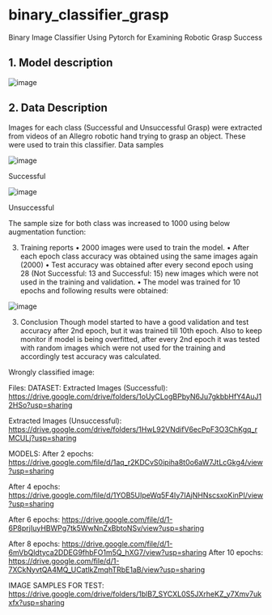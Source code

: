 # binary_classifier_grasp
Binary Image Classifier Using Pytorch for Examining Robotic Grasp Success
## 1.	Model description

![image](https://user-images.githubusercontent.com/70087843/114982429-ace00e00-9e4c-11eb-99b9-8a3d2c17107e.png)










## 2.	 Data Description
Images for each class (Successful and Unsuccessful Grasp) were extracted from videos of an Allegro robotic hand trying to grasp an object. These were used to train this classifier.
Data samples

![image](https://user-images.githubusercontent.com/70087843/114982614-e87ad800-9e4c-11eb-9d35-ef937b81bbcb.png)

Successful


![image](https://user-images.githubusercontent.com/70087843/114982708-07796a00-9e4d-11eb-95c8-ac393174785b.png)
 
Unsuccessful

The sample size for both class was increased to 1000 using below augmentation function:
 


3. Training reports
•	2000 images were used to train the model.
•	After each epoch class accuracy was obtained using the same images again (2000)
•	Test accuracy was obtained after every second epoch using 28 (Not Successful: 13 and Successful: 15) new images which were not used in the training and validation.
•	The model was trained for 10 epochs and following results were obtained:

![image](https://user-images.githubusercontent.com/70087843/114981832-d3ea1000-9e4b-11eb-9cea-37554884e576.png)

3.	Conclusion
Though model started to have a good validation and test accuracy after 2nd epoch, but it was trained till 10th epoch. Also to keep monitor if model is being overfitted, after every 2nd epoch it was tested with random images which were not used for the training and accordingly test accuracy was calculated.
 
 

 
 

Wrongly classified image:
 






Files:
DATASET:
Extracted Images (Successful): https://drive.google.com/drive/folders/1oUyCLogBPbyN6Ju7gkbbHfY4AuJ12HSo?usp=sharing

Extracted Images (Unsuccessful):
https://drive.google.com/drive/folders/1HwL92VNdifV6ecPpF3O3ChKgq_rMCULj?usp=sharing

MODELS:
After 2 epochs:
https://drive.google.com/file/d/1aq_r2KDCvS0ipiha8t0o6aW7JtLcGkg4/view?usp=sharing

After 4 epochs:
https://drive.google.com/file/d/1YOB5UIpeWq5F4Iy7IAjNHNscsxoKinPI/view?usp=sharing

After 6 epochs:
https://drive.google.com/file/d/1-6P8prjIuyHBWPg7tk5WwNnZxBbtoNSv/view?usp=sharing

After 8 epochs:
https://drive.google.com/file/d/1-6mVbQldtyca2DDEG9fhbFO1m5Q_hXG7/view?usp=sharing
After 10 epochs:
https://drive.google.com/file/d/1-7XCkNyvtQA4MQ_UCatlkZmqhTRbE1aB/view?usp=sharing

IMAGE SAMPLES FOR TEST:
https://drive.google.com/drive/folders/1blB7_SYCXL0S5JXrheKZ_y7Xmv7ukxfx?usp=sharing


